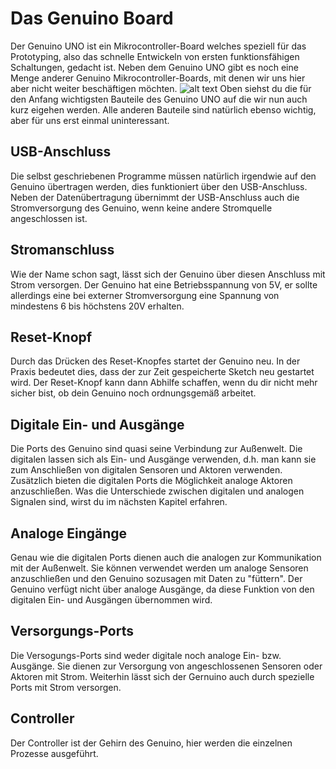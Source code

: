 # Das Genuino Board

Der Genuino UNO ist ein Mikrocontroller-Board welches speziell für das Prototyping, also das schnelle Entwickeln von ersten funktionsfähigen Schaltungen, gedacht ist. Neben dem Genuino UNO gibt es noch eine Menge anderer Genuino Mikrocontroller-Boards, mit denen wir uns hier aber nicht weiter beschäftigen möchten.
![alt text](https://raw.githubusercontent.com/wiki/sensebox/OER/Grundlagen/Genuino_Bauteile.png
 "Genuino Bauteile")
Oben siehst du die für den Anfang wichtigsten Bauteile des Genuino UNO auf die wir nun auch kurz eigehen werden. Alle anderen Bauteile sind natürlich ebenso wichtig, aber für uns erst einmal uninteressant.

## USB-Anschluss
Die selbst geschriebenen Programme müssen natürlich irgendwie auf den Genuino übertragen werden, dies funktioniert über den USB-Anschluss. Neben der Datenübertragung übernimmt der USB-Anschluss auch die Stromversorgung des Genuino, wenn keine andere Stromquelle angeschlossen ist.

## Stromanschluss
Wie der Name schon sagt, lässt sich der Genuino über diesen Anschluss mit Strom versorgen. Der Genuino hat eine Betriebsspannung von 5V, er sollte allerdings eine bei externer Stromversorgung eine Spannung von mindestens 6 bis höchstens 20V erhalten.

## Reset-Knopf
Durch das Drücken des Reset-Knopfes startet der Genuino neu. In der Praxis bedeutet dies, dass der zur Zeit gespeicherte Sketch neu gestartet wird. Der Reset-Knopf kann dann Abhilfe schaffen, wenn du dir nicht mehr sicher bist, ob dein Genuino noch ordnungsgemäß arbeitet.

## Digitale Ein- und Ausgänge
Die Ports des Genuino sind quasi seine Verbindung zur Außenwelt. Die digitalen lassen sich als Ein- und Ausgänge verwenden, d.h. man kann sie zum Anschließen von digitalen Sensoren und Aktoren verwenden. Zusätzlich bieten die digitalen Ports die Möglichkeit analoge Aktoren anzuschließen. Was die Unterschiede zwischen digitalen und analogen Signalen sind, wirst du im nächsten Kapitel erfahren.

## Analoge Eingänge
Genau wie die digitalen Ports dienen auch die analogen zur Kommunikation mit der Außenwelt. Sie können verwendet werden um analoge Sensoren anzuschließen und den Genuino sozusagen mit Daten zu "füttern". Der Genuino verfügt nicht über analoge Ausgänge, da diese Funktion von den digitalen Ein- und Ausgängen übernommen wird.

## Versorgungs-Ports
Die Versogungs-Ports sind weder digitale noch analoge Ein- bzw. Ausgänge. Sie dienen zur Versorgung von angeschlossenen Sensoren oder Aktoren mit Strom. Weiterhin lässt sich der Gernuino auch durch spezielle Ports mit Strom versorgen.

## Controller
Der Controller ist der Gehirn des Genuino, hier werden die einzelnen Prozesse ausgeführt.
